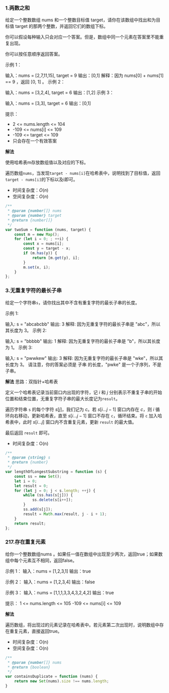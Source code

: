 ### 1.两数之和
给定一个整数数组 nums 和一个整数目标值 target，请你在该数组中找出和为目标值 target 的那两个整数，并返回它们的数组下标。

你可以假设每种输入只会对应一个答案。但是，数组中同一个元素在答案里不能重复出现。

你可以按任意顺序返回答案。

示例 1：

输入：nums = [2,7,11,15], target = 9
输出：[0,1]
解释：因为 nums[0] + nums[1] == 9 ，返回 [0, 1] 。
示例 2：

输入：nums = [3,2,4], target = 6
输出：[1,2]
示例 3：

输入：nums = [3,3], target = 6
输出：[0,1]
 

提示：

- 2 <= nums.length <= 104
- -109 <= nums[i] <= 109
- -109 <= target <= 109
- 只会存在一个有效答案

**解法**

使用哈希表m存放数组值以及对应的下标。

遍历数组`nums`，当发现`target - nums[i]`在哈希表中，说明找到了目标值，返回`target - nums[i]`的下标以及i即可。

- 时间复杂度：$O(n)$
- 空间复杂度：$O(n)$


```js
/**
 * @param {number[]} nums
 * @param {number} target
 * @return {number[]}
 */
var twoSum = function (nums, target) {
    const m = new Map();
    for (let i = 0; ; ++i) {
        const x = nums[i];
        const y = target - x;
        if (m.has(y)) {
            return [m.get(y), i];
        }
        m.set(x, i);
    }
};
```

### 3.无重复字符的最长子串
给定一个字符串`s`，请你找出其中不含有重复字符的最长子串的长度。

示例 1:

输入: s = "abcabcbb"
输出: 3 
解释: 因为无重复字符的最长子串是 "abc"，所以其长度为 3。
示例 2:

输入: s = "bbbbb"
输出: 1
解释: 因为无重复字符的最长子串是 "b"，所以其长度为 1。
示例 3:

输入: s = "pwwkew"
输出: 3
解释: 因为无重复字符的最长子串是 "wke"，所以其长度为 3。
     请注意，你的答案必须是 子串 的长度，"pwke" 是一个子序列，不是子串。

**解法**
思路：双指针+哈希表

定义一个哈希表记录当前窗口内出现的字符，记 $i$ 和 $j$ 分别表示不重复子串的开始位置和结束位置，无重复字符子串的最大长度记为`result`。

遍历字符串 `s` 的每个字符 $s[j]$，我们记为 $c$。若 $s[i...j-1]$ 窗口内存在 $c$，则 $i$ 循环向右移动，更新哈希表，直至 $s[i...j-1]$ 窗口不存在 `c`，循环结束。将 `c` 加入哈希表中，此时 $s[i...j]$ 窗口内不含重复元素，更新 `result` 的最大值。

最后返回 `result` 即可。

- 时间复杂度：O(n)

```js
/**
 * @param {string} s
 * @return {number}
 */
var lengthOfLongestSubstring = function (s) {
    const ss = new Set();
    let i = 0;
    let result = 0;
    for (let j = 0; j < s.length; ++j) {
        while (ss.has(s[j])) {
            ss.delete(s[i++]);
        }
        ss.add(s[j]);
        result = Math.max(result, j - i + 1);
    }
    return result;
};

```

### 217.存在重复元素
给你一个整数数组nums 。如果任一值在数组中出现至少两次，返回true；如果数组中每个元素互不相同，返回false。

示例 1：
输入：nums = [1,2,3,1]
输出：true

示例 2：
输入：nums = [1,2,3,4]
输出：false

示例 3：
输入：nums = [1,1,1,3,3,4,3,2,4,2]
输出：true

提示：
1 <= nums.length <= 105
-109 <= nums[i] <= 109

**解法**

遍历数组，将出现过的元素记录在哈希表中。若元素第二次出现时，说明数组中存在重复元素，直接返回true。

- 时间复杂度：O(n) 
- 空间复杂度：O(n)

```js
/**
 * @param {number[]} nums
 * @return {boolean}
 */
var containsDuplicate = function (nums) {
    return new Set(nums).size !== nums.length;
}

```